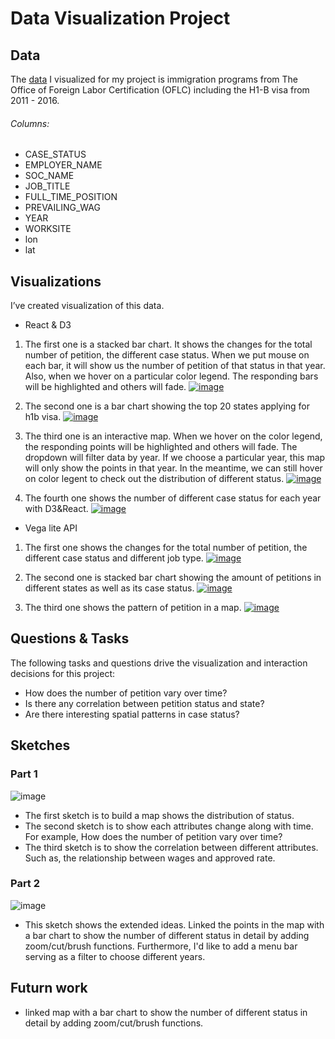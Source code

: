 # Data Visualization Project

## Data

The [data](https://gist.github.com/yinhao0424/9f1730ca91ab6a472fc212761267fa39) I visualized for my project is immigration programs from The Office of Foreign Labor Certification (OFLC) including the H1-B visa from 2011 - 2016.

###### Columns: 
 *  CASE_STATUS
 *  EMPLOYER_NAME
 *  SOC_NAME
 *  JOB_TITLE
 *  FULL_TIME_POSITION
 *  PREVAILING_WAG
 *  YEAR
 *  WORKSITE
 *  lon
 *  lat

## Visualizations

I’ve created visualization of this data. 
- React & D3
 1. The first one is a stacked bar chart. It shows the changes for the total number of petition, the different case status. When we put mouse on each bar, it will show us the number of petition of that status in that year. Also, when we hover on a particular color legend. The responding bars will be highlighted and others will fade. 
[![image](https://user-images.githubusercontent.com/44931709/67796926-3c2a1380-fa57-11e9-99e8-173729570e54.png)](https://beta.vizhub.com/yinhao0424/6f8d7fc887384153a52976047a8491d3)

 2. The second one is a bar chart showing the top 20 states applying for h1b visa. 
 [![image](https://user-images.githubusercontent.com/44931709/67796953-49470280-fa57-11e9-988d-c5f202c26ef1.png)](https://beta.vizhub.com/yinhao0424/51ebbe7c02ff4ec89f6adfce406c8742)
 
 3. The third one is an interactive map. When we hover on the color legend, the responding points will be highlighted and others will fade. The dropdown will filter data by year. If we choose a particular year, this map will only show the points in that year. In the meantime, we can still hover on color legent to check out the distribution of different status.
 [![image](https://user-images.githubusercontent.com/44931709/67796883-2b799d80-fa57-11e9-9f8f-74eef330da69.png)](https://beta.vizhub.com/yinhao0424/0f89e14439cd400ca1d9b6d18d88919d)
 
 4. The fourth one shows the number of different case status for each year with D3&React.
[![image](https://user-images.githubusercontent.com/44931709/66445343-784bf480-ea14-11e9-9351-c867695cea39.png)](https://beta.vizhub.com/yinhao0424/b3520ce6b373400fa819398654be5b9c)

- Vega lite API
 1. The first one shows the changes for the total number of petition, the different case status and different job type. 
 [![image](https://user-images.githubusercontent.com/44931709/65516192-8f380600-deae-11e9-934e-d01ca1466616.png)](https://beta.vizhub.com/yinhao0424/75b00344e86f4c8b9253c9dad751387a)

 2. The second one is stacked bar chart showing the amount of petitions in different states as well as its case status.
 [![image](https://user-images.githubusercontent.com/44931709/67796938-42b88b00-fa57-11e9-8d2c-15b1aded4224.png)](https://beta.vizhub.com/yinhao0424/dc8592815d704aa4a69a60e665df0ea3)
 
 3. The third one shows the pattern of petition in a map.
[![image](https://user-images.githubusercontent.com/44931709/66445807-0ecce580-ea16-11e9-933f-3cd10c193067.png)](https://beta.vizhub.com/yinhao0424/5aafc3f42b424fddb2573a7fc377a855)


## Questions & Tasks

The following tasks and questions drive the visualization and interaction decisions for this project:

 * How does the number of petition vary over time? 
 * Is there any correlation between petition status and state?
 * Are there interesting spatial patterns in case status?
 
## Sketches
### Part 1
![image](https://user-images.githubusercontent.com/44931709/65524721-4424ef80-debc-11e9-9263-948eb1c60a3c.png)
 * The first sketch is to build a map shows the distribution of status. 
 * The second sketch is to show each attributes change along with time. For example, How does the number of petition vary over time?
 * The third sketch is to show the correlation between different attributes. Such as, the relationship between wages and approved rate.
 ### Part 2
 ![image](https://user-images.githubusercontent.com/44931709/66012228-568ec280-e494-11e9-9e99-e99645fe5843.png)
 * This sketch shows the extended ideas. Linked the points in the map with a bar chart to show the number of different status in detail by adding zoom/cut/brush functions. Furthermore, I'd like to add a menu bar serving as a filter to choose different years. 
 
 ## Futurn work
 * linked map with a bar chart to show the number of different status in detail by adding zoom/cut/brush functions.



